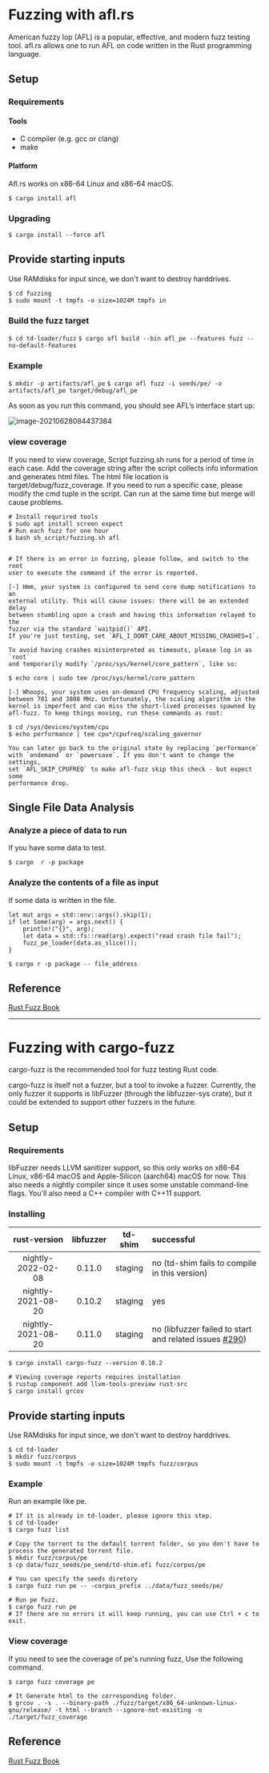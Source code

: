# Fuzzing with afl.rs

American fuzzy lop (AFL) is a popular, effective, and modern fuzz testing tool. afl.rs allows one to run AFL on code written in the Rust programming language.

## Setup

### Requirements

#### Tools
- C compiler (e.g. gcc or clang)
- make

#### Platform

Afl.rs works on x86-64 Linux and x86-64 macOS.

`$ cargo install afl`

### Upgrading

`$ cargo install --force afl`

## Provide starting inputs

Use RAMdisks for input since, we don't want to destroy harddrives.

```
$ cd fuzzing
$ sudo mount -t tmpfs -o size=1024M tmpfs in
```

### Build the fuzz target

`$ cd td-loader/fuzz`
`$ cargo afl build --bin afl_pe --features fuzz --no-default-features`

### Example

`$ mkdir -p artifacts/afl_pe`
`$ cargo afl fuzz -i seeds/pe/ -o artifacts/afl_pe target/debug/afl_pe`

As soon as you run this command, you should see AFL’s interface start up:

![image-20210628084437384](fuzz.png)

### view coverage

If you need to view coverage, Script fuzzing.sh runs for a period of time in each case.
Add the coverage string after the script collects info information and generates html files. 
The html file location is target/debug/fuzz_coverage. 
If you need to run a specific case, please modify the cmd tuple in the script.
Can run at the same time but merge will cause problems.

```
# Install requrired tools
$ sudo apt install screen expect
# Run each fuzz for one hour
$ bash sh_script/fuzzing.sh afl


# If there is an error in fuzzing, please follow, and switch to the root
user to execute the command if the error is reported.

[-] Hmm, your system is configured to send core dump notifications to an
external utility. This will cause issues: there will be an extended delay
between stumbling upon a crash and having this information relayed to the
fuzzer via the standard `waitpid()` API.
If you're just testing, set `AFL_I_DONT_CARE_ABOUT_MISSING_CRASHES=1`.

To avoid having crashes misinterpreted as timeouts, please log in as `root`
and temporarily modify `/proc/sys/kernel/core_pattern`, like so:

$ echo core | sudo tee /proc/sys/kernel/core_pattern

[-] Whoops, your system uses on-demand CPU frequency scaling, adjusted
between 781 and 3808 MHz. Unfortunately, the scaling algorithm in the
kernel is imperfect and can miss the short-lived processes spawned by
afl-fuzz. To keep things moving, run these commands as root:

$ cd /sys/devices/system/cpu
$ echo performance | tee cpu*/cpufreq/scaling_governor

You can later go back to the original state by replacing `performance`
with `ondemand` or `powersave`. If you don't want to change the settings,
set `AFL_SKIP_CPUFREQ` to make afl-fuzz skip this check - but expect some
performance drop.
```

## Single File Data Analysis

### Analyze a piece of data to run

If you have some data to test.

`$ cargo  r -p package`

### Analyze the contents of a file as input

If some data is written in the file.

```
let mut args = std::env::args().skip(1);
if let Some(arg) = args.next() {
    println!("{}", arg);
    let data = std::fs::read(arg).expect("read crash file fail");
    fuzz_pe_loader(data.as_slice());
}
```
`$ cargo r -p package -- file_address`


## Reference

[Rust Fuzz Book](https://rust-fuzz.github.io/book/afl/setup.html)

* * * * 

# Fuzzing with cargo-fuzz

cargo-fuzz is the recommended tool for fuzz testing Rust code.

cargo-fuzz is itself not a fuzzer, but a tool to invoke a fuzzer. Currently, the only fuzzer it supports is libFuzzer (through the libfuzzer-sys crate), but it could be extended to support other fuzzers in the future.

## Setup 

### Requirements
libFuzzer needs LLVM sanitizer support, so this only works on x86-64 Linux, x86-64 macOS and Apple-Silicon (aarch64) macOS for now. This also needs a nightly compiler since it uses some unstable command-line flags. You'll also need a C++ compiler with C++11 support.

### Installing

|    rust-version    | libfuzzer | td-shim | successful                                                                                                   |
| :----------------: | :-------: | :-----: | :----------------------------------------------------------------------------------------------------------- |
| nightly-2022-02-08 |  0.11.0   | staging | no (td-shim fails to compile in this version)                                                                |
| nightly-2021-08-20 |  0.10.2   | staging | yes                                                                                                          |
| nightly-2021-08-20 |  0.11.0   | staging | no (libfuzzer failed to start and related issues [#290](https://github.com/rust-fuzz/cargo-fuzz/issues/290)) |

```
$ cargo install cargo-fuzz --version 0.10.2

# Viewing coverage reports requires installation
$ rustup component add llvm-tools-preview rust-src
$ cargo install grcov
```
## Provide starting inputs

Use RAMdisks for input since, we don't want to destroy harddrives.

```
$ cd td-loader
$ mkdir fuzz/corpus
$ sudo mount -t tmpfs -o size=1024M tmpfs fuzz/corpus
```

### Example
Run an example like pe.
```
# If it is already in td-loader, please ignore this step.
$ cd td-loader
$ cargo fuzz list

# Copy the torrent to the default torrent folder, so you don't have to process the generated torrent file.
$ mkdir fuzz/corpus/pe
$ cp data/fuzz_seeds/pe_send/td-shim.efi fuzz/corpus/pe

# You can specify the seeds diretory
$ cargo fuzz run pe -- -corpus_prefix ../data/fuzz_seeds/pe/

# Run pe fuzz.
$ cargo fuzz run pe
# If there are no errors it will keep running, you can use Ctrl + c to exit.
```

### View coverage

If you need to see the coverage of pe's running fuzz, Use the following command.
```
$ cargo fuzz coverage pe

# It Generate html to the corresponding folder.
$ grcov . -s . --binary-path ./fuzz/target/x86_64-unknown-linux-gnu/release/ -t html --branch --ignore-not-existing -o ./target/fuzz_coverage
```

## Reference

[Rust Fuzz Book](https://rust-fuzz.github.io/book/cargo-fuzz/setup.html)
